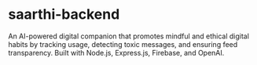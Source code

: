 # saarthi-backend
An AI-powered digital companion that promotes mindful and ethical digital habits by tracking usage, detecting toxic messages, and ensuring feed transparency. Built with Node.js, Express.js, Firebase, and OpenAI.
